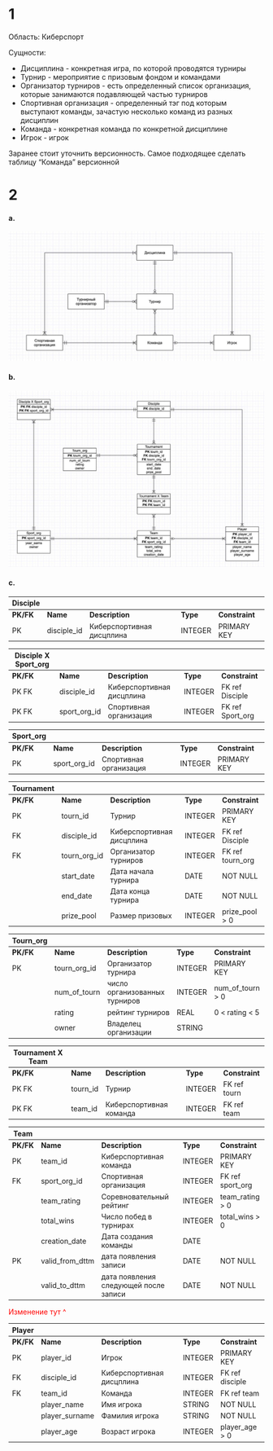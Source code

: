 # 1
Область: Киберспорт

Сущности:

- Дисциплина - конкретная игра, по которой проводятся турниры
- Турнир - мероприятие с призовым фондом и командами
- Организатор турниров - есть определенный список организация, которые занимаются подавляющей частью турниров
- Спортивная организация - определенный тэг под которым выступают команды, зачастую несколько команд из разных дисциплин
- Команда - конкретная команда по конкретной дисциплине
- Игрок - игрок

Заранее стоит уточнить версионность. Самое подходящее сделать таблицу “Команда” версионной

# 2

#### a. 
![](2a.jpg)

#### b. 
![](2b.jpg)

#### c.
| **Disciple** |                |                           |          |                |
|--------------|----------------|---------------------------|----------|----------------|
| **PK/FK**    | **Name**       | **Description**           | **Type** | **Constraint** |
| PK           | disciple_id    | Киберспортивная дисцплина | INTEGER  | PRIMARY KEY    |


| **Disciple X Sport_org** |                 |                           |          |                  |
|--------------------------|-----------------|---------------------------|----------|------------------|
| **PK/FK**                | **Name**        | **Description**           | **Type** | **Constraint**   |
| PK FK                    | disciple_id     | Киберспортивная дисцплина | INTEGER  | FK ref Disciple  |
| PK FK                    | sport_org_id    | Спортивная организация    | INTEGER  | FK ref Sport_org |


| **Sport_org** |                |                           |          |                |
|---------------|----------------|---------------------------|----------|----------------|
| **PK/FK**     | **Name**       | **Description**           | **Type** | **Constraint** |
| PK            | sport_org_id   | Спортивная организация    | INTEGER  | PRIMARY KEY    |


| **Tournament** |                |                           |          |                       |
|----------------|----------------|---------------------------|----------|-----------------------|
| **PK/FK**      | **Name**       | **Description**           | **Type** | **Constraint**        |
| PK             | tourn_id       | Турнир                    | INTEGER  | PRIMARY KEY           |
| FK             | disciple_id    | Киберспортивная дисцплина | INTEGER  | FK ref Disciple       |
| FK             | tourn_org_id   | Организатор турниров      | INTEGER  | FK ref tourn_org      |
|                | start_date     | Дата начала турнира       | DATE     | NOT NULL              |
|                | end_date       | Дата конца турнира        | DATE     | NOT NULL              |
|                | prize_pool     | Размер призовых           | INTEGER  | prize_pool > 0        |


| **Tourn_org** |                |                               |          |                  |
|---------------|----------------|-------------------------------|----------|------------------|
| **PK/FK**     | **Name**       | **Description**               | **Type** | **Constraint**   |
| PK            | tourn_org_id   | Организатор турнира           | INTEGER  | PRIMARY KEY      |
|               | num_of_tourn   | число организованных турниров | INTEGER  | num_of_tourn > 0 |
|               | rating         | рейтинг турниров              | REAL     | 0 < rating < 5   |
|               | owner          | Владелец организации          | STRING   |                  |



| **Tournament X Team** |                 |                           |          |                |
|-----------------------|-----------------|---------------------------|----------|----------------|
| **PK/FK**             | **Name**        | **Description**           | **Type** | **Constraint** |
| PK FK                 | tourn_id        | Турнир                    | INTEGER  | FK ref tourn   |
| PK FK                 | team_id         | Киберспортивная команда   | INTEGER  | FK ref team    |


| **Team**      |                     |                                       |          |                  |
|---------------|---------------------|---------------------------------------|----------|------------------|
| **PK/FK**     | **Name**            | **Description**                       | **Type** | **Constraint**   |
| PK            | team_id             | Киберспортивная команда               | INTEGER  | PRIMARY KEY      |
| FK            | sport_org_id        | Спортивная организация                | INTEGER  | FK ref sport_org |
|               | team_rating         | Соревновательный рейтинг              | INTEGER  | team_rating > 0  |
|               | total_wins          | Число побед в турнирах                | INTEGER  | total_wins > 0   |
|               | creation_date       | Дата создания команды                 | DATE     |                  |
| PK            | valid_from_dttm     | дата появления записи                 | DATE     | NOT NULL         |
|               | valid_to_dttm       | дата появления следующей после записи | DATE     | NOT NULL         |

<span style="color:red">Изменение тут ^</span>

| **Player**    |                |                           |          |                 |
|---------------|----------------|---------------------------|----------|-----------------|
| **PK/FK**     | **Name**       | **Description**           | **Type** | **Constraint**  |
| PK            | player_id      | Игрок                     | INTEGER  | PRIMARY KEY     |
| FK            | disciple_id    | Киберспортивная дисцплина | INTEGER  | FK ref disciple |
| FK            | team_id        | Команда                   | INTEGER  | FK ref team     |
|               | player_name    | Имя игрока                | STRING   | NOT NULL        |
|               | player_surname | Фамилия игрока            | STRING   | NOT NULL        |
|               | player_age     | Возраст игрока            | INTEGER  | player_age > 0  |


